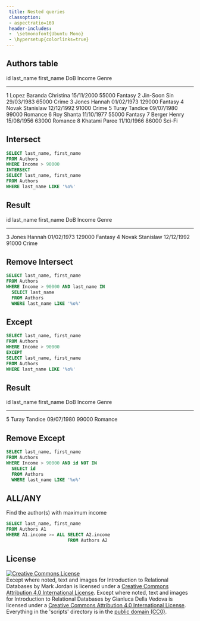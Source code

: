 ```yaml
---
 title: Nested queries 
 classoption:
 - aspectratio=169
 header-includes:
 -  \setmonofont{Ubuntu Mono}
 - \hypersetup{colorlinks=true}
---
```




## Authors table
 
 
  id last_name     first_name     DoB          Income Genre
 --- ------------- -------------- ----------- ------- -------
   1 Lopez Baranda Christina      15/11/2000    55000 Fantasy
   2 Jin-Soon      Sin            29/03/1983    65000 Crime
   3 Jones         Hannah         01/02/1973   129000 Fantasy
   4 Novak         Stanislaw      12/12/1992    91000 Crime
   5 Turay         Tandice        09/07/1980    99000 Romance
   6 Roy           Shanta         11/10/1977    55000 Fantasy
   7 Berger        Henry          15/08/1956    63000 Romance
   8 Khatami       Paree          11/10/1966    86000 Sci-Fi

## Intersect

```sql
SELECT last_name, first_name
FROM Authors
WHERE Income > 90000
INTERSECT
SELECT last_name, first_name
FROM Authors
WHERE last_name LIKE '%o%'
```

## Result

 
  id last_name     first_name     DoB          Income Genre
 --- ------------- -------------- ----------- ------- -------
   3 Jones         Hannah         01/02/1973   129000 Fantasy
   4 Novak         Stanislaw      12/12/1992    91000 Crime


## Remove Intersect

```sql
SELECT last_name, first_name
FROM Authors
WHERE Income > 90000 AND last_name IN 
  SELECT last_name
  FROM Authors
  WHERE last_name LIKE '%o%'
```

## Except

```sql
SELECT last_name, first_name
FROM Authors
WHERE Income > 90000
EXCEPT
SELECT last_name, first_name
FROM Authors
WHERE last_name LIKE '%o%'
```

## Result

 
  id last_name     first_name     DoB          Income Genre
 --- ------------- -------------- ----------- ------- -------
   5 Turay         Tandice        09/07/1980    99000 Romance

## Remove Except

```sql
SELECT last_name, first_name
FROM Authors
WHERE Income > 90000 AND id NOT IN
  SELECT id
  FROM Authors
  WHERE last_name LIKE '%o%'
```

## ALL/ANY

Find the author(s) with maximum income


```sql
SELECT last_name, first_name
FROM Authors A1
WHERE A1.income >= ALL SELECT A2.income
                       FROM Authors A2
```


## License

<a rel="license" href="http://creativecommons.org/licenses/by/4.0/"><img alt="Creative Commons License" style="border-width:0" src="https://i.creativecommons.org/l/by/4.0/80x15.png" /></a><br /><span xmlns:dct="http://purl.org/dc/terms/" href="http://purl.org/dc/dcmitype/Text" property="dct:title" rel="dct:type">Except where noted, text and images for Introduction to Relational Databases</span> by <span xmlns:cc="http://creativecommons.org/ns#" property="cc:attributionName">Mark Jordan</span> is licensed under a <a rel="license" href="http://creativecommons.org/licenses/by/4.0/">Creative Commons Attribution 4.0 International License</a>. 
<span xmlns:dct="http://purl.org/dc/terms/" href="http://purl.org/dc/dcmitype/Text" property="dct:title" rel="dct:type">Except where noted, text and images for Introduction to Relational Databases</span> by <span xmlns:cc="http://creativecommons.org/ns#" property="cc:attributionName">Gianluca Della Vedova</span> is licensed under a <a rel="license" href="http://creativecommons.org/licenses/by/4.0/">Creative Commons Attribution 4.0 International License</a>. 
Everything in the 'scripts' directory is in the <a href="https://creativecommons.org/publicdomain/zero/1.0/">public domain (CC0)</a>.

